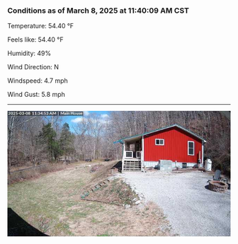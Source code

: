 ### Conditions as of March 8, 2025 at 11:40:09 AM CST 

Temperature: 54.40 &deg;F

Feels like: 54.40 &deg;F

Humidity: 49%

Wind Direction: N

Windspeed: 4.7 mph

Wind Gust: 5.8 mph

---

<img src="./images/latest.jpeg"/>

